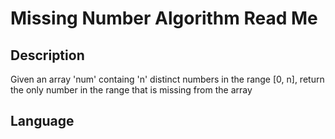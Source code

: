 # Missing Number Algorithm Read Me

## Description

Given an array 'num' containg 'n' distinct numbers in the range [0, n], return the only number in the range that is missing from the array

## Language